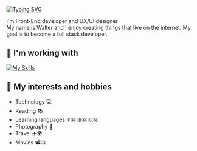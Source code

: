 [![Typing SVG](https://readme-typing-svg.herokuapp.com?font=Fira+Code&pause=1000&color=B8B8B8&width=435&lines=%F0%9F%91%8B+Hi+there)](https://git.io/typing-svg)

<!--
**wadocode/wadocode** is a ✨ _special_ ✨ repository because its `README.md` (this file) appears on your GitHub profile.

Here are some ideas to get you started:

- 🔭 I’m currently working on ...
- 🌱 I’m currently learning ...
- 👯 I’m looking to collaborate on ...
- 🤔 I’m looking for help with ...
- 💬 Ask me about ...
- 📫 How to reach me: ...
- 😄 Pronouns: ...
- ⚡ Fun fact: ...
-->
I'm Front-End developer and UX/UI designer  
My name is Walter and I enjoy creating things that 
live on the internet. My goal is to become a full stack developer.

## 🌱 **I'm working with**   
[![My Skills](https://skillicons.dev/icons?i=html,css,js,react,nextjs,nodejs,git,figma&perline=3)](https://skillicons.dev)  


## 👀 **My interests and hobbies**
- Technology 💻
- Reading 📚
- Learning languages 🇫🇷 🇧🇷 🇨🇳 
- Photography 📸
- Travel ✈️🌍
- Movies 📽️🎞️  

<!--<!--
- 💼 Check out my [Portfolio website](https://) and my [LinkedIn profile](https://).
- ✉️ You can contact me at my email
-->
